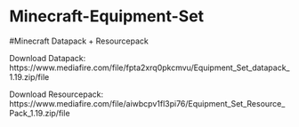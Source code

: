 # Minecraft-Equipment-Set
#Minecraft Datapack + Resourcepack 
<p>Download Datapack: https://www.mediafire.com/file/fpta2xrq0pkcmvu/Equipment_Set_datapack_1.19.zip/file</p>
<p>Download Resourcepack: https://www.mediafire.com/file/aiwbcpv1fl3pi76/Equipment_Set_Resource_Pack_1.19.zip/file</p>
